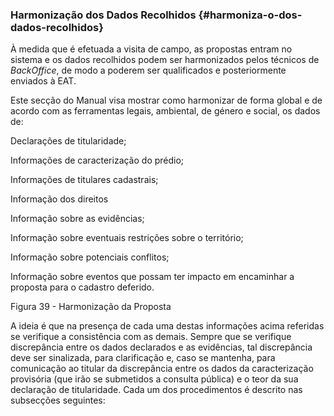 ### Harmonização dos Dados Recolhidos {#harmoniza-o-dos-dados-recolhidos}

À medida que é efetuada a visita de campo, as propostas entram no sistema e os dados recolhidos podem ser harmonizados pelos técnicos de _BackOffice_, de modo a poderem ser qualificados e posteriormente enviados à EAT.

Este secção do Manual visa mostrar como harmonizar de forma global e de acordo com as ferramentas legais, ambiental, de género e social, os dados de:

Declarações de titularidade;

Informações de caracterização do prédio;

Informações de titulares cadastrais;

Informação dos direitos

Informação sobre as evidências;

Informação sobre eventuais restrições sobre o território;

Informação sobre potenciais conflitos;

Informação sobre eventos que possam ter impacto em encaminhar a proposta para o cadastro deferido.

Figura 39 - Harmonização da Proposta

A ideia é que na presença de cada uma destas informações acima referidas se verifique a consistência com as demais. Sempre que se verifique discrepância entre os dados declarados e as evidências, tal discrepância deve ser sinalizada, para clarificação e, caso se mantenha, para comunicação ao titular da discrepância entre os dados da caracterização provisória \(que irão se submetidos a consulta pública\) e o teor da sua declaração de titularidade. Cada um dos procedimentos é descrito nas subsecções seguintes:


